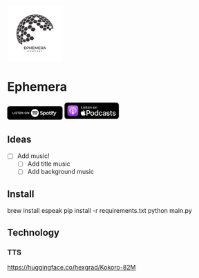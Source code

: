 <img src="assets/logo.png" width="128">

# Ephemera
<a href="https://open.spotify.com/show/0VnNk67vAT3eajVY5kuQRy?si=3l6aQPy8QMS6mQPutHhfRQ" target="_blank"><img src="assets/spotify.png" width="128"></a>
<a href="https://podcasts.apple.com/us/podcast/ephemera/id1792402266" target="_blank"><img src="assets/apple.png" width="128"></a>

## Ideas
- [ ] Add music!
    - [ ] Add title music
    - [ ] Add background music

## Install
brew install espeak
pip install -r requirements.txt
python main.py

## Technology
### TTS
https://huggingface.co/hexgrad/Kokoro-82M